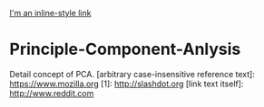 
[I'm an inline-style link](https://www.youtube.com/watch?v=g-Hb26agBFg)
# Principle-Component-Anlysis
Detail concept of PCA. 
[arbitrary case-insensitive reference text]: https://www.mozilla.org
[1]: http://slashdot.org
[link text itself]: http://www.reddit.com
